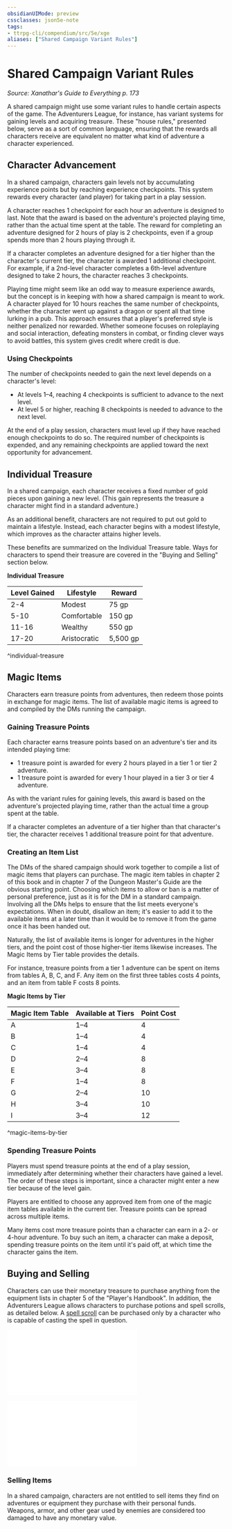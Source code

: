 ```yaml
---
obsidianUIMode: preview
cssclasses: json5e-note
tags:
- ttrpg-cli/compendium/src/5e/xge
aliases: ["Shared Campaign Variant Rules"]
---
```

# Shared Campaign Variant Rules
*Source: Xanathar's Guide to Everything p. 173* 

A shared campaign might use some variant rules to handle certain aspects of the game. The Adventurers League, for instance, has variant systems for gaining levels and acquiring treasure. These "house rules," presented below, serve as a sort of common language, ensuring that the rewards all characters receive are equivalent no matter what kind of adventure a character experienced.

## Character Advancement

In a shared campaign, characters gain levels not by accumulating experience points but by reaching experience checkpoints. This system rewards every character (and player) for taking part in a play session.

A character reaches 1 checkpoint for each hour an adventure is designed to last. Note that the award is based on the adventure's projected playing time, rather than the actual time spent at the table. The reward for completing an adventure designed for 2 hours of play is 2 checkpoints, even if a group spends more than 2 hours playing through it.

If a character completes an adventure designed for a tier higher than the character's current tier, the character is awarded 1 additional checkpoint. For example, if a 2nd-level character completes a 6th-level adventure designed to take 2 hours, the character reaches 3 checkpoints.

Playing time might seem like an odd way to measure experience awards, but the concept is in keeping with how a shared campaign is meant to work. A character played for 10 hours reaches the same number of checkpoints, whether the character went up against a dragon or spent all that time lurking in a pub. This approach ensures that a player's preferred style is neither penalized nor rewarded. Whether someone focuses on roleplaying and social interaction, defeating monsters in combat, or finding clever ways to avoid battles, this system gives credit where credit is due.

### Using Checkpoints

The number of checkpoints needed to gain the next level depends on a character's level:

- At levels 1–4, reaching 4 checkpoints is sufficient to advance to the next level.  
- At level 5 or higher, reaching 8 checkpoints is needed to advance to the next level.  

At the end of a play session, characters must level up if they have reached enough checkpoints to do so. The required number of checkpoints is expended, and any remaining checkpoints are applied toward the next opportunity for advancement.

## Individual Treasure

In a shared campaign, each character receives a fixed number of gold pieces upon gaining a new level. (This gain represents the treasure a character might find in a standard adventure.)

As an additional benefit, characters are not required to put out gold to maintain a lifestyle. Instead, each character begins with a modest lifestyle, which improves as the character attains higher levels.

These benefits are summarized on the Individual Treasure table. Ways for characters to spend their treasure are covered in the "Buying and Selling" section below.

**Individual Treasure**

| Level Gained | Lifestyle | Reward |
|--------------|-----------|--------|
| 2-4 | Modest | 75 gp |
| 5-10 | Comfortable | 150 gp |
| 11-16 | Wealthy | 550 gp |
| 17-20 | Aristocratic | 5,500 gp |
^individual-treasure

## Magic Items

Characters earn treasure points from adventures, then redeem those points in exchange for magic items. The list of available magic items is agreed to and compiled by the DMs running the campaign.

### Gaining Treasure Points

Each character earns treasure points based on an adventure's tier and its intended playing time:

- 1 treasure point is awarded for every 2 hours played in a tier 1 or tier 2 adventure.  
- 1 treasure point is awarded for every 1 hour played in a tier 3 or tier 4 adventure.  

As with the variant rules for gaining levels, this award is based on the adventure's projected playing time, rather than the actual time a group spent at the table.

If a character completes an adventure of a tier higher than that character's tier, the character receives 1 additional treasure point for that adventure.

### Creating an Item List

The DMs of the shared campaign should work together to compile a list of magic items that players can purchase. The magic item tables in chapter 2 of this book and in chapter 7 of the Dungeon Master's Guide are the obvious starting point. Choosing which items to allow or ban is a matter of personal preference, just as it is for the DM in a standard campaign. Involving all the DMs helps to ensure that the list meets everyone's expectations. When in doubt, disallow an item; it's easier to add it to the available items at a later time than it would be to remove it from the game once it has been handed out.

Naturally, the list of available items is longer for adventures in the higher tiers, and the point cost of those higher-tier items likewise increases. The Magic Items by Tier table provides the details.

For instance, treasure points from a tier 1 adventure can be spent on items from tables A, B, C, and F. Any item on the first three tables costs 4 points, and an item from table F costs 8 points.

**Magic Items by Tier**

| Magic Item Table | Available at Tiers | Point Cost |
|------------------|--------------------|------------|
| A | 1–4 | 4 |
| B | 1–4 | 4 |
| C | 1–4 | 4 |
| D | 2–4 | 8 |
| E | 3–4 | 8 |
| F | 1–4 | 8 |
| G | 2–4 | 10 |
| H | 3–4 | 10 |
| I | 3–4 | 12 |
^magic-items-by-tier

### Spending Treasure Points

Players must spend treasure points at the end of a play session, immediately after determining whether their characters have gained a level. The order of these steps is important, since a character might enter a new tier because of the level gain.

Players are entitled to choose any approved item from one of the magic item tables available in the current tier. Treasure points can be spread across multiple items.

Many items cost more treasure points than a character can earn in a 2- or 4-hour adventure. To buy such an item, a character can make a deposit, spending treasure points on the item until it's paid off, at which time the character gains the item.

## Buying and Selling

Characters can use their monetary treasure to purchase anything from the equipment lists in chapter 5 of the "Player's Handbook". In addition, the Adventurers League allows characters to purchase potions and spell scrolls, as detailed below. A [spell scroll](2-Mechanics/CLI/items/spell-scroll-xdmg.md) can be purchased only by a character who is capable of casting the spell in question.

![Potions for Sale](2-Mechanics/CLI/tables/potions-for-sale-xge.md)

![Spell Scrolls for Sale](2-Mechanics/CLI/tables/spell-scrolls-for-sale-xge.md)

### Selling Items

In a shared campaign, characters are not entitled to sell items they find on adventures or equipment they purchase with their personal funds. Weapons, armor, and other gear used by enemies are considered too damaged to have any monetary value.